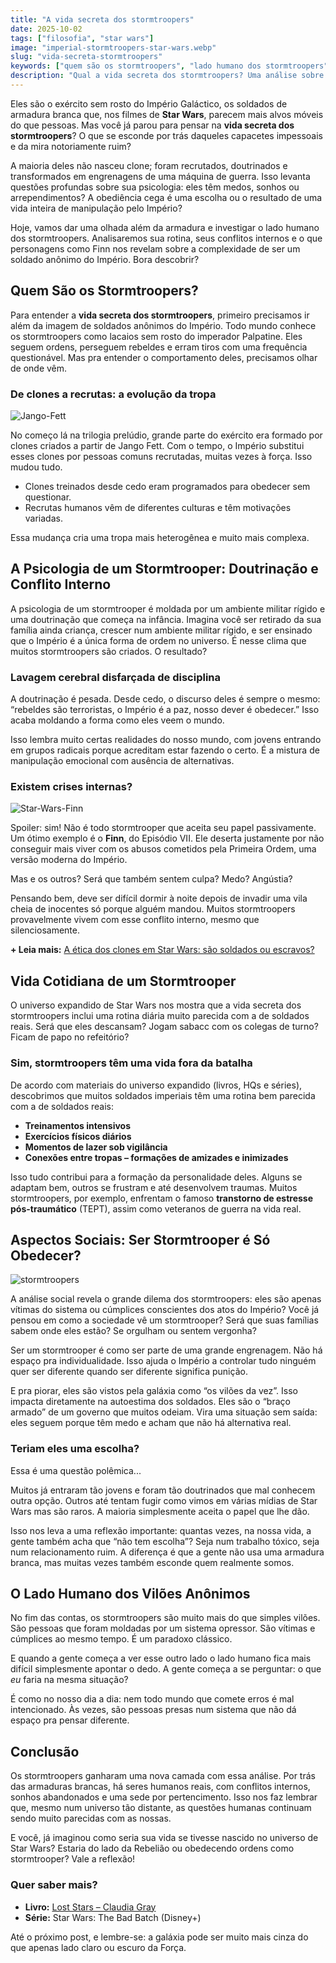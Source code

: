 ```yaml
---
title: "A vida secreta dos stormtroopers"
date: 2025-10-02
tags: ["filosofia", "star wars"]
image: "imperial-stormtroopers-star-wars.webp"
slug: "vida-secreta-stormtroopers"
keywords: ["quem são os stormtroopers", "lado humano dos stormtroopers"]
description: "Qual a vida secreta dos stormtroopers? Uma análise sobre a psicologia e o lado humano por trás da armadura do Império."
---
```


Eles são o exército sem rosto do Império Galáctico, os soldados de armadura branca que, nos filmes de **Star Wars**, parecem mais alvos móveis do que pessoas. Mas você já parou para pensar na **vida secreta dos stormtroopers**? O que se esconde por trás daqueles capacetes impessoais e da mira notoriamente ruim?

A maioria deles não nasceu clone; foram recrutados, doutrinados e transformados em engrenagens de uma máquina de guerra. Isso levanta questões profundas sobre sua psicologia: eles têm medos, sonhos ou arrependimentos? A obediência cega é uma escolha ou o resultado de uma vida inteira de manipulação pelo Império?

Hoje, vamos dar uma olhada além da armadura e investigar o lado humano dos stormtroopers. Analisaremos sua rotina, seus conflitos internos e o que personagens como Finn nos revelam sobre a complexidade de ser um soldado anônimo do Império. Bora descobrir?

## Quem São os Stormtroopers?

Para entender a **vida secreta dos stormtroopers**, primeiro precisamos ir além da imagem de soldados anônimos do Império. Todo mundo conhece os stormtroopers como lacaios sem rosto do imperador Palpatine. Eles seguem ordens, perseguem rebeldes e erram tiros com uma frequência questionável. Mas pra entender o comportamento deles, precisamos olhar de onde vêm.

### De clones a recrutas: a evolução da tropa

![Jango-Fett](Jango-Fett.webp)

No começo lá na trilogia prelúdio, grande parte do exército era formado por clones criados a partir de Jango Fett. Com o tempo, o Império substitui esses clones por pessoas comuns recrutadas, muitas vezes à força. Isso mudou tudo.

*   Clones treinados desde cedo eram programados para obedecer sem questionar.
*   Recrutas humanos vêm de diferentes culturas e têm motivações variadas.

Essa mudança cria uma tropa mais heterogênea e muito mais complexa.

## A Psicologia de um Stormtrooper: Doutrinação e Conflito Interno

A psicologia de um stormtrooper é moldada por um ambiente militar rígido e uma doutrinação que começa na infância. Imagina você ser retirado da sua família ainda criança, crescer num ambiente militar rígido, e ser ensinado que o Império é a única forma de ordem no universo. É nesse clima que muitos stormtroopers são criados. O resultado?

### Lavagem cerebral disfarçada de disciplina

A doutrinação é pesada. Desde cedo, o discurso deles é sempre o mesmo: “rebeldes são terroristas, o Império é a paz, nosso dever é obedecer.” Isso acaba moldando a forma como eles veem o mundo.

Isso lembra muito certas realidades do nosso mundo, com jovens entrando em grupos radicais porque acreditam estar fazendo o certo. É a mistura de manipulação emocional com ausência de alternativas.

### Existem crises internas?

![Star-Wars-Finn](Star-Wars-Finn-Lightsaber-John-Boyega.webp)

Spoiler: sim! Não é todo stormtrooper que aceita seu papel passivamente. Um ótimo exemplo é o **Finn**, do Episódio VII. Ele deserta justamente por não conseguir mais viver com os abusos cometidos pela Primeira Ordem, uma versão moderna do Império.

Mas e os outros? Será que também sentem culpa? Medo? Angústia?

Pensando bem, deve ser difícil dormir à noite depois de invadir uma vila cheia de inocentes só porque alguém mandou. Muitos stormtroopers provavelmente vivem com esse conflito interno, mesmo que silenciosamente.

**+ Leia mais:** [A ética dos clones em Star Wars: são soldados ou escravos?](/a-etica-dos-clones-em-star-wars-sao-soldados-ou-escravos/)

## Vida Cotidiana de um Stormtrooper

O universo expandido de Star Wars nos mostra que a vida secreta dos stormtroopers inclui uma rotina diária muito parecida com a de soldados reais. Será que eles descansam? Jogam sabacc com os colegas de turno? Ficam de papo no refeitório?

### Sim, stormtroopers têm uma vida fora da batalha

De acordo com materiais do universo expandido (livros, HQs e séries), descobrimos que muitos soldados imperiais têm uma rotina bem parecida com a de soldados reais:

*   **Treinamentos intensivos**
*   **Exercícios físicos diários**
*   **Momentos de lazer sob vigilância**
*   **Conexões entre tropas – formações de amizades e inimizades**

Isso tudo contribui para a formação da personalidade deles. Alguns se adaptam bem, outros se frustram e até desenvolvem traumas. Muitos stormtroopers, por exemplo, enfrentam o famoso **transtorno de estresse pós-traumático** (TEPT), assim como veteranos de guerra na vida real.

## Aspectos Sociais: Ser Stormtrooper é Só Obedecer?

![stormtroopers](stormtroopers.webp)

A análise social revela o grande dilema dos stormtroopers: eles são apenas vítimas do sistema ou cúmplices conscientes dos atos do Império? Você já pensou em como a sociedade vê um stormtrooper? Será que suas famílias sabem onde eles estão? Se orgulham ou sentem vergonha?

Ser um stormtrooper é como ser parte de uma grande engrenagem. Não há espaço pra individualidade. Isso ajuda o Império a controlar tudo ninguém quer ser diferente quando ser diferente significa punição.

E pra piorar, eles são vistos pela galáxia como “os vilões da vez”. Isso impacta diretamente na autoestima dos soldados. Eles são o “braço armado” de um governo que muitos odeiam. Vira uma situação sem saída: eles seguem porque têm medo e acham que não há alternativa real.

### Teriam eles uma escolha?

Essa é uma questão polêmica...

Muitos já entraram tão jovens e foram tão doutrinados que mal conhecem outra opção. Outros até tentam fugir como vimos em várias mídias de Star Wars mas são raros. A maioria simplesmente aceita o papel que lhe dão.

Isso nos leva a uma reflexão importante: quantas vezes, na nossa vida, a gente também acha que “não tem escolha”? Seja num trabalho tóxico, seja num relacionamento ruim. A diferença é que a gente não usa uma armadura branca, mas muitas vezes também esconde quem realmente somos.

## O Lado Humano dos Vilões Anônimos

No fim das contas, os stormtroopers são muito mais do que simples vilões. São pessoas que foram moldadas por um sistema opressor. São vítimas e cúmplices ao mesmo tempo. É um paradoxo clássico.

E quando a gente começa a ver esse outro lado o lado humano fica mais difícil simplesmente apontar o dedo. A gente começa a se perguntar: o que _eu_ faria na mesma situação?

É como no nosso dia a dia: nem todo mundo que comete erros é mal intencionado. Às vezes, são pessoas presas num sistema que não dá espaço pra pensar diferente.

## Conclusão

Os stormtroopers ganharam uma nova camada com essa análise. Por trás das armaduras brancas, há seres humanos reais, com conflitos internos, sonhos abandonados e uma sede por pertencimento. Isso nos faz lembrar que, mesmo num universo tão distante, as questões humanas continuam sendo muito parecidas com as nossas.

E você, já imaginou como seria sua vida se tivesse nascido no universo de Star Wars? Estaria do lado da Rebelião ou obedecendo ordens como stormtrooper? Vale a reflexão!

### Quer saber mais?

*   **Livro:** [Lost Stars – Claudia Gray](https://amzn.to/3VCoYI4)
*   **Série:** Star Wars: The Bad Batch (Disney+)

Até o próximo post, e lembre-se: a galáxia pode ser muito mais cinza do que apenas lado claro ou escuro da Força.